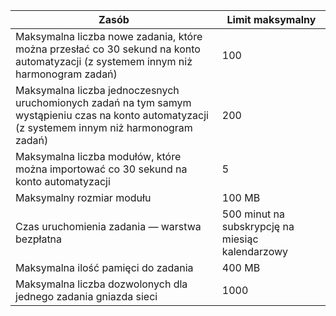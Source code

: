 | Zasób | Limit maksymalny |
| --- | --- |
| Maksymalna liczba nowe zadania, które można przesłać co 30 sekund na konto automatyzacji (z systemem innym niż harmonogram zadań) |100 |
| Maksymalna liczba jednoczesnych uruchomionych zadań na tym samym wystąpieniu czas na konto automatyzacji (z systemem innym niż harmonogram zadań) |200 |
| Maksymalna liczba modułów, które można importować co 30 sekund na konto automatyzacji |5 |
| Maksymalny rozmiar modułu |100 MB |
| Czas uruchomienia zadania — warstwa bezpłatna |500 minut na subskrypcję na miesiąc kalendarzowy |
| Maksymalna ilość pamięci do zadania |400 MB |
| Maksymalna liczba dozwolonych dla jednego zadania gniazda sieci |1000 |

